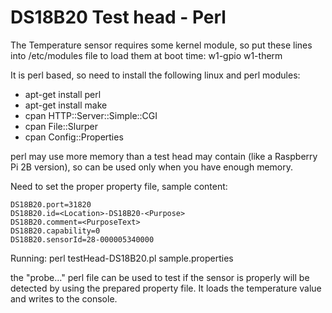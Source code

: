 DS18B20 Test head - Perl
=

The Temperature sensor requires some kernel module, so put these lines into /etc/modules file to load them at boot time:
w1-gpio
w1-therm


It is perl based, so need to install the following linux and perl modules:
* apt-get install perl
* apt-get install make
* cpan HTTP::Server::Simple::CGI
* cpan File::Slurper
* cpan Config::Properties

perl may use more memory than a test head may contain (like a Raspberry Pi 2B version), so can be used only when you have enough memory.

Need to set the proper property file, sample content:
```
DS18B20.port=31820
DS18B20.id=<Location>-DS18B20-<Purpose>
DS18B20.comment=<PurposeText>
DS18B20.capability=0
DS18B20.sensorId=28-000005340000
```

Running: perl testHead-DS18B20.pl sample.properties

the "probe..." perl file can be used to test if the sensor is properly will be detected by using the prepared property file. It loads the temperature value and writes to the console.




